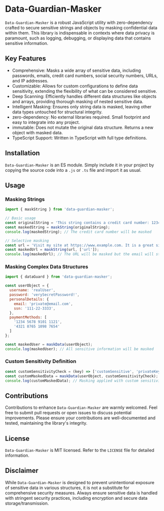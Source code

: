 # Data-Guardian-Masker

`Data-Guardian-Masker` is a robust JavaScript utility with zero-dependency crafted to secure sensitive strings and objects by masking confidential data within them. This library is indispensable in contexts where data privacy is paramount, such as logging, debugging, or displaying data that contains sensitive information.

## Key Features

- Comprehensive: Masks a wide array of sensitive data, including passwords, emails, credit card numbers, social security numbers, URLs, and IP addresses.
- Customizable: Allows for custom configurations to define data sensitivity, extending the flexibility of what can be considered sensitive.
- Deep Scanning: Efficiently handles different data structures like objects and arrays, providing thorough masking of nested sensitive data.
- Intelligent Masking: Ensures only string data is masked, leaving other data types untouched for structural integrity.
- zero-dependency: No external libraries required. Small footprint and easy to integrate into any project.
- immutable: Does not mutate the original data structure. Returns a new object with masked data.
- TypeScript Support: Written in TypeScript with full type definitions.

## Installation

`Data-Guardian-Masker` is an ES module. Simply include it in your project by copying the source code into a `.js` or `.ts` file and import it as usual.

## Usage

### Masking Strings

```javascript
import { maskString } from 'data-guardian-masker';

// Basic usage
const originalString = 'This string contains a credit card number: 1234 5678 9101 1121.';
const maskedString = maskString(originalString);
console.log(maskedString); // The credit card number will be masked

// Selective masking
const url = 'Visit my site at https://www.example.com. It is a great site! And here is my mail: john.doe@acme.com';
const maskedUrl = maskString(url, ['url']);
console.log(maskedUrl); // The URL will be masked but the email will still be clear-text
```

### Masking Complex Data Structures

```javascript
import { dataGuard } from 'data-guardian-masker';

const userObject = {
  username: 'realUser',
  password: 'verySecretPassword!',
  personalDetails: {
    email: 'private@email.com',
    ssn: '111-22-3333',
  },
  paymentMethods: [
    '1234 5678 9101 1121',
    '4321 8765 1098 7654'
  ]
};

const maskedUser = maskData(userObject);
console.log(maskedUser); // All sensitive information will be masked
```

### Custom Sensitivity Definition

```javascript
const customSensitivityCheck = (key) => ['customSensitive', 'privateKey'].includes(key);
const customMaskedData = maskData(userObject, customSensitivityCheck);
console.log(customMaskedData); // Masking applied with custom sensitivity definitions
```

## Contributions

Contributions to enhance `Data-Guardian-Masker` are warmly welcomed. Feel free to submit pull requests or open issues to discuss potential improvements. Please ensure your contributions are well-documented and tested, maintaining the library's integrity.

## License

`Data-Guardian-Masker` is MIT licensed. Refer to the `LICENSE` file for detailed information.

## Disclaimer

While `Data-Guardian-Masker` is designed to prevent unintentional exposure of sensitive data in various structures, it is not a substitute for comprehensive security measures. Always ensure sensitive data is handled with stringent security practices, including encryption and secure data storage/transmission.
